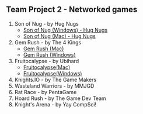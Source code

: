 ## Team Project 2 - Networked games

1. Son of Nug - by Hug Nugs
     - [Son of Nug (Windows) - Hug Nugs](https://wcu-cs-cooperlab.github.io/demo-games-ferntherobot/team-project-2/Sons_of_Nug_Windows.zip)
     - [Son of Nug (Mac) - Hug Nugs](https://wcu-cs-cooperlab.github.io/demo-games-ferntherobot/team-project-2/Sons_of_Nug_Mac.zip)
2. Gem Rush - by The 4 Kings
     - [Gem Rush (Mac)](https://wcu-cs-cooperlab.github.io/demo-games-inagle33/Projects/TeamProject2_mac/GemRush.zip)
     - [Gem Rush (Windows)](https://wcu-cs-cooperlab.github.io/demo-games-inagle33/Projects/TeamProject2_windows/GemRush.exe) 
4. Fruitocalypse - by Ubihard
     - [Fruitocalypse(Mac)](https://wcu-cs-cooperlab.github.io/demo-games-MuhammadAmer03/FruitocalypseMACOS.zip)
     - [Fruitocalypse(Windows)](https://wcu-cs-cooperlab.github.io/demo-games-MuhammadAmer03/FruitocalypseWindows.zip)
5. Knights.IO - by The Game Makers
6. Wasteland Warriors - by MMJGD
7. Rat Race - by PentaGame
8. Hoard Rush - by The Game Dev Team
9. Knight's Arena - by Yay CompSci!

